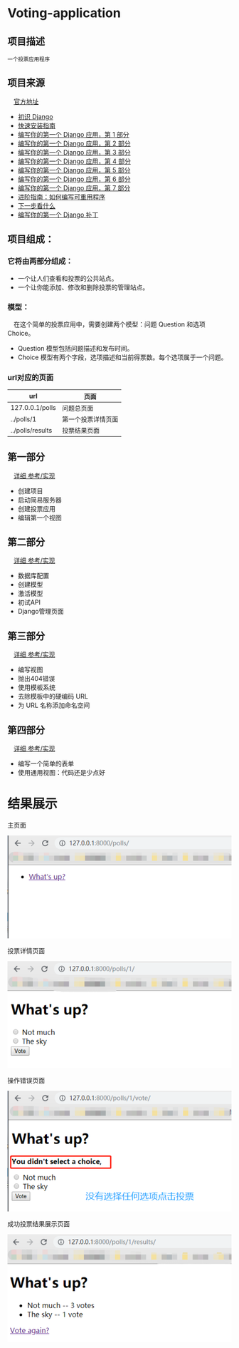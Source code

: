 # Voting-application
## 项目描述
`一个投票应用程序`
## 项目来源
&emsp;[官方地址](https://docs.djangoproject.com/zh-hans/2.2/intro/)
- [初识 Django](https://docs.djangoproject.com/zh-hans/2.2/intro/overview/)
- [快速安装指南](https://docs.djangoproject.com/zh-hans/2.2/intro/install/)
- [编写你的第一个 Django 应用，第 1 部分](https://docs.djangoproject.com/zh-hans/2.2/intro/tutorial01/)
- [编写你的第一个 Django 应用，第 2 部分](https://docs.djangoproject.com/zh-hans/2.2/intro/tutorial02/)
- [编写你的第一个 Django 应用，第 3 部分](https://docs.djangoproject.com/zh-hans/2.2/intro/tutorial03/)
- [编写你的第一个 Django 应用，第 4 部分](https://docs.djangoproject.com/zh-hans/2.2/intro/tutorial04/)
- [编写你的第一个 Django 应用，第 5 部分](https://docs.djangoproject.com/zh-hans/2.2/intro/tutorial05/)
- [编写你的第一个 Django 应用，第 6 部分](https://docs.djangoproject.com/zh-hans/2.2/intro/tutorial06/)
- [编写你的第一个 Django 应用，第 7 部分](https://docs.djangoproject.com/zh-hans/2.2/intro/tutorial07/)
- [进阶指南：如何编写可重用程序](https://docs.djangoproject.com/zh-hans/2.2/intro/reusable-apps/)
- [下一步看什么](https://docs.djangoproject.com/zh-hans/2.2/intro/whatsnext/)
- [编写你的第一个 Django 补丁](https://docs.djangoproject.com/zh-hans/2.2/intro/contributing/)
## 项目组成：  
### 它将由两部分组成：
- 一个让人们查看和投票的公共站点。
- 一个让你能添加、修改和删除投票的管理站点。
### 模型：
&emsp;在这个简单的投票应用中，需要创建两个模型：问题 Question 和选项 Choice。
- Question 模型包括问题描述和发布时间。
- Choice 模型有两个字段，选项描述和当前得票数。每个选项属于一个问题。  

### url对应的页面
url|页面
-|-
127.0.0.1/polls |问题总页面
../polls/1|第一个投票详情页面
../polls/results|投票结果页面

## 第一部分
&emsp;[详细 参考/实现](https://docs.djangoproject.com/zh-hans/2.2/intro/tutorial01/)
- 创建项目
- 启动简易服务器
- 创建投票应用
- 编辑第一个视图
  
## 第二部分
&emsp;[详细 参考/实现](https://docs.djangoproject.com/zh-hans/2.2/intro/tutorial02/)
- 数据库配置
- 创建模型
- 激活模型
- 初试API
- Django管理页面

## 第三部分
&emsp;[详细 参考/实现](https://docs.djangoproject.com/zh-hans/2.2/intro/tutorial03/)
- 编写视图
- 抛出404错误
- 使用模板系统
- 去除模板中的硬编码 URL
- 为 URL 名称添加命名空间

## 第四部分
&emsp;[详细 参考/实现](https://docs.djangoproject.com/zh-hans/2.2/intro/tutorial04/)
- 编写一个简单的表单
- 使用通用视图：代码还是少点好

# 结果展示
主页面

![主页面](https://github.com/Gruffalo123/others/blob/master/mysite_vote/polls.jpg)

投票详情页面

![投票详情展示页面](https://github.com/Gruffalo123/others/blob/master/mysite_vote/1.jpg)

操作错误页面

![不选择任何选项进行投票](https://github.com/Gruffalo123/others/blob/master/mysite_vote/vote_error.jpg)

成功投票结果展示页面

![正确操作结果页面](https://github.com/Gruffalo123/others/blob/master/mysite_vote/correct_vote.jpg)


